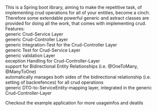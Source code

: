 This is a Spring boot library, aiming to make the repetitive task, of implementing crud operations for all of your entities, become a cinch.  
Therefore some extendable powerful generic and astract classes are provided for doing all the work, that comes with implementing crud.  
Features:  
generic Crud-Service Layer  
generic Crud-Controller Layer  
generic Integration-Test for the Crud-Controller Layer  
generic Test for Crud-Service Layer  
generic validation Layer  
exception Handling for Crud-Controller-Layer  
support for Bidirectional Entity Relationships (i.e. @OneToMany, @ManyToOne)  
     automatically manages both sides of the bidirectional relationship (i.e. setting of backrefences) for all crud                                     operations  
     generic DTO-to-ServiceEntity-mapping layer, integrated in the generic Crud-Controller-Layer  
  
Checkout the example application for more usageinfos and deatils
